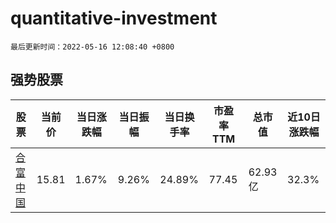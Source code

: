 # quantitative-investment

`最后更新时间：2022-05-16 12:08:40 +0800`

## 强势股票

|股票|当前价|当日涨跌幅|当日振幅|当日换手率|市盈率TTM|总市值|近10日涨跌幅|
|----|----|----|----|----|----|----|----|
|[合富中国](https://xueqiu.com/S/SH603122)|15.81|1.67%|9.26%|24.89%|77.45|62.93亿|32.3%|
